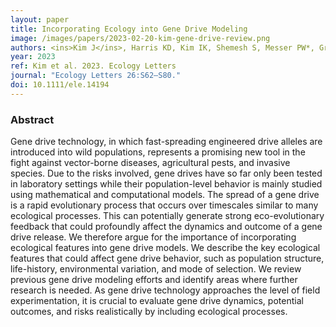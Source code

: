 ```yaml
---
layout: paper
title: Incorporating Ecology into Gene Drive Modeling
image: /images/papers/2023-02-20-kim-gene-drive-review.png
authors: <ins>Kim J</ins>, Harris KD, Kim IK, Shemesh S, Messer PW*, Greenbaum G*
year: 2023
ref: Kim et al. 2023. Ecology Letters
journal: "Ecology Letters 26:S62–S80."
doi: 10.1111/ele.14194
---
```


### Abstract
Gene drive technology, in which fast-spreading engineered drive alleles are introduced into wild populations, represents a promising new tool in the fight against vector-borne diseases, agricultural pests, and invasive species. Due to the risks involved, gene drives have so far only been tested in laboratory settings while their population-level behavior is mainly studied using mathematical and computational models. The spread of a gene drive is a rapid evolutionary process that occurs over timescales similar to many ecological processes. This can potentially generate strong eco-evolutionary feedback that could profoundly affect the dynamics and outcome of a gene drive release. We therefore argue for the importance of incorporating ecological features into gene drive models. We describe the key ecological features that could affect gene drive behavior, such as population structure, life-history, environmental variation, and mode of selection. We review previous gene drive modeling efforts and identify areas where further research is needed. As gene drive technology approaches the level of field experimentation, it is crucial to evaluate gene drive dynamics, potential outcomes, and risks realistically by including ecological processes.

